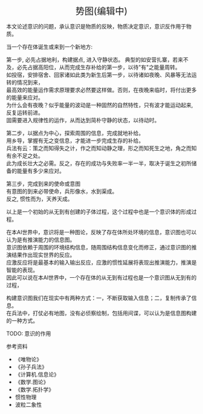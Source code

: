 <center><font size=5>势图(编辑中)</font></center>

本文论述意识的问题，承认意识是物质的反映，物质决定意识，意识反作用于物质。

当一个存在体诞生或来到一个新地方: <br/>

第一步, 必先占据地利，构建据点, 进入守静状态。
典型的如安营扎寨，若来不及，必先占据高阳位，从而完成生存补给的第一步，以待"有"之能量周转。<br/>
如投宿，安排宿舍、回家诸如此类为新生后第一步，以待诸如夜晚、风暴等无法运转的情况到来，<br/>
最高效的能量运作需求原理要求必然要这样做。否则，在夜晚来临时，将付出更多的能量来应对。<br/>
为什么会有夜晚？似乎能量的波动是一种固然的自然特性，只有波才能运动起来, 反复运转前进。<br/>
固需要进入规律性的运作，从而达到简朴守静的状态，以待动时。<br/>

第二步，以据点为中心，探索周围的信息，完成就地补给。<br/>
用乡导，掌握有无之变信息，才能进一步完成生存的补给。<br/>
兵法有云：策之而知得失之计，作之而知动静之理，形之而知死生之地，角之而知有余不足之处。<br/>
此为成长壮大之必需。反之，存在的成功与失败率一半一半，取决于诞生之初所储备的能量有多少来应对。<br/>

第三步，完成到来的使命或意图<br/>
有意图的到来必带使命，兵形像水，水到渠成。<br/>
反之, 惯性而为，天养天成。

以上是一个初始的从无到有创建的子体过程，这个过程中也是一个意识体的形成过程。<br/>

在本AI世界中，意识将是一种图论，反映了存在体所处环境的信息，意识图也可以认为是有推演能力的信息图。<br/>
意识图依赖于周围的环境结构信息，随周围结构信息变化而修正，通过意识图的推演结果作出现实世界的反应。<br/>
应激反应将是最基本的输入输出反应，应激的惯性延展将表现出推演能力，推演是智能的表现。<br/>
因此可以说在本AI世界中，一个存在体的从无到有过程也是一个意识图从无到有的过程，<br/>

构建意识图我们在现实中有两种方式：一，不断获取输入信息；二，复制传承了信息。<br/>
在兵法中，打仗必有地图，没有必侦察绘制，包括用间谍，可以认为是信息图构建的一种方式。<br/>

TODO: 意识的作用

参考资料
* 《唯物论》
* 《孙子兵法》
* 《计算机.信息论》
* 《数学.图论》
* 《数学.拓扑学》
* 惯性物理
* 波粒二象性 


